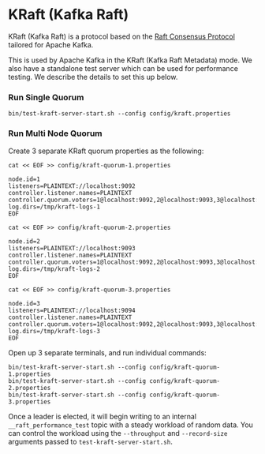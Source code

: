 KRaft (Kafka Raft)
==================
KRaft (Kafka Raft) is a protocol based on the [Raft Consensus Protocol](https://www.usenix.org/system/files/conference/atc14/atc14-paper-ongaro.pdf)
tailored for Apache Kafka.

This is used by Apache Kafka in the KRaft (Kafka Raft Metadata) mode. We
also have a standalone test server which can be used for performance testing. We describe the details to set this up below.

### Run Single Quorum ###
    bin/test-kraft-server-start.sh --config config/kraft.properties

### Run Multi Node Quorum ###
Create 3 separate KRaft quorum properties as the following:

`cat << EOF >> config/kraft-quorum-1.properties`

    node.id=1
    listeners=PLAINTEXT://localhost:9092
    controller.listener.names=PLAINTEXT
    controller.quorum.voters=1@localhost:9092,2@localhost:9093,3@localhost:9094
    log.dirs=/tmp/kraft-logs-1
    EOF

`cat << EOF >> config/kraft-quorum-2.properties`

    node.id=2
    listeners=PLAINTEXT://localhost:9093
    controller.listener.names=PLAINTEXT
    controller.quorum.voters=1@localhost:9092,2@localhost:9093,3@localhost:9094
    log.dirs=/tmp/kraft-logs-2
    EOF

`cat << EOF >> config/kraft-quorum-3.properties`

    node.id=3
    listeners=PLAINTEXT://localhost:9094
    controller.listener.names=PLAINTEXT
    controller.quorum.voters=1@localhost:9092,2@localhost:9093,3@localhost:9094
    log.dirs=/tmp/kraft-logs-3
    EOF

Open up 3 separate terminals, and run individual commands:

    bin/test-kraft-server-start.sh --config config/kraft-quorum-1.properties
    bin/test-kraft-server-start.sh --config config/kraft-quorum-2.properties
    bin/test-kraft-server-start.sh --config config/kraft-quorum-3.properties

Once a leader is elected, it will begin writing to an internal
`__raft_performance_test` topic with a steady workload of random data.
You can control the workload using the `--throughput` and `--record-size`
arguments passed to `test-kraft-server-start.sh`.
